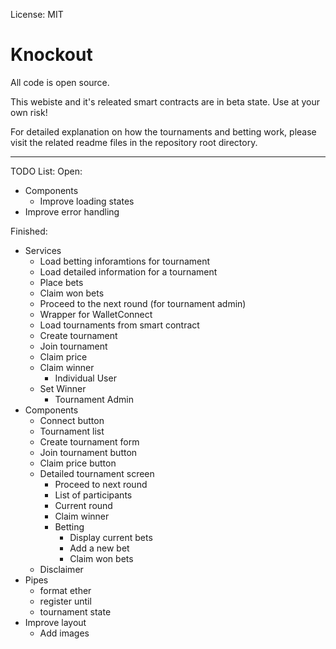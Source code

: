 License: MIT

# Knockout

All code is open source.

This webiste and it's releated smart contracts are in beta state. Use at your own risk!

For detailed explanation on how the tournaments and betting work, please visit the related readme files in the repository root directory.

____________________________________________________

TODO List:
Open:
- Components
  - Improve loading states
- Improve error handling

Finished:
- Services
  - Load betting inforamtions for tournament
  - Load detailed information for a tournament
  - Place bets
  - Claim won bets
  - Proceed to the next round (for tournament admin)
  - Wrapper for WalletConnect
  - Load tournaments from smart contract
  - Create tournament
  - Join tournament
  - Claim price
  - Claim winner
    - Individual User
  - Set Winner
    - Tournament Admin
- Components
  - Connect button
  - Tournament list
  - Create tournament form
  - Join tournament button
  - Claim price button
  - Detailed tournament screen
    - Proceed to next round
    - List of participants
    - Current round
    - Claim winner
    - Betting
      - Display current bets
      - Add a new bet
      - Claim won bets
  - Disclaimer
- Pipes
  - format ether
  - register until
  - tournament state
- Improve layout
  - Add images